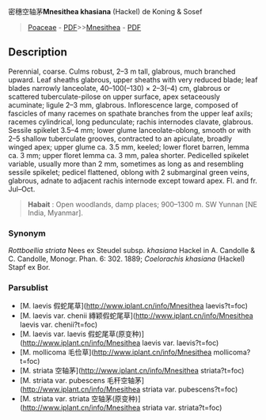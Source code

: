 密穗空轴茅**Mnesithea khasiana** (Hackel) de Koning & Sosef

> [Poaceae](http://www.iplant.cn/info/Poaceae?t=foc) - [PDF](http://www.iplant.cn/foc/pdf/Poaceae.pdf)>>[Mnesithea](http://www.iplant.cn/info/Mnesithea?t=foc) - [PDF](http://www.iplant.cn/foc/pdf/Mnesithea.pdf)

## Description

Perennial, coarse. Culms robust, 2–3 m tall, glabrous, much branched upward. Leaf sheaths glabrous, upper sheaths with very reduced blade; leaf blades narrowly lanceolate, 40–100(–130) × 2–3(–4) cm, glabrous or scattered tuberculate-pilose on upper surface, apex setaceously acuminate; ligule 2–3 mm, glabrous. Inflorescence large, composed of fascicles of many racemes on spathate branches from the upper leaf axils; racemes cylindrical, long pedunculate; rachis internodes clavate, glabrous. Sessile spikelet 3.5–4 mm; lower glume lanceolate-oblong, smooth or with 2–5 shallow tuberculate grooves, contracted to an apiculate, broadly winged apex; upper glume ca. 3.5 mm, keeled; lower floret barren, lemma ca. 3 mm; upper floret lemma ca. 3 mm, palea shorter. Pedicelled spikelet variable, usually more than 2 mm, sometimes as long as and resembling sessile spikelet; pedicel flattened, oblong with 2 submarginal green veins, glabrous, adnate to adjacent rachis internode except toward apex. Fl. and fr. Jul–Oct.


> **Habait** : 
> Open woodlands, damp places; 900–1300 m. SW Yunnan [NE India, Myanmar].

### Synonym
*Rottboellia striata* Nees ex Steudel subsp. *khasiana* Hackel in A. Candolle & C. Candolle, Monogr. Phan. 6: 302. 1889; *Coelorachis khasiana* (Hackel) Stapf ex Bor.



### Parsublist

* [M.  laevis  假蛇尾草](http://www.iplant.cn/info/Mnesithea laevis?t=foc)
* [M.  laevis var. chenii  縳颖假蛇尾草](http://www.iplant.cn/info/Mnesithea laevis var. chenii?t=foc)
* [M.  laevis var. laevis  假蛇尾草(原变种)](http://www.iplant.cn/info/Mnesithea laevis var. laevis?t=foc)
* [M.  mollicoma  毛俭草](http://www.iplant.cn/info/Mnesithea mollicoma?t=foc)
* [M.  striata  空轴茅](http://www.iplant.cn/info/Mnesithea striata?t=foc)
* [M.  striata var. pubescens  毛秆空轴茅](http://www.iplant.cn/info/Mnesithea striata var. pubescens?t=foc)
* [M.  striata var. striata  空轴茅(原变种)](http://www.iplant.cn/info/Mnesithea striata var. striata?t=foc)
